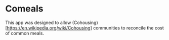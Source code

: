 # Comeals
This app was designed to allow (Cohousing)[https://en.wikipedia.org/wiki/Cohousing] communities to reconcile the cost of common meals.
